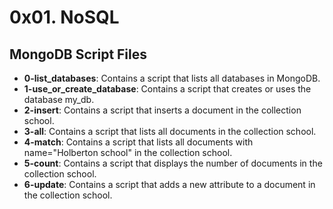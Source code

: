 # 0x01. NoSQL
## MongoDB Script Files
- **0-list_databases**: Contains a script that lists all databases in MongoDB.
- **1-use_or_create_database**: Contains a script that creates or uses the database my_db.
- **2-insert**: Contains a script that inserts a document in the collection school.
- **3-all**: Contains a script that lists all documents in the collection school.
- **4-match**: Contains a script that lists all documents with name="Holberton school" in the collection school.
- **5-count**: Contains a script that displays the number of documents in the collection school.
- **6-update**: Contains a script that adds a new attribute to a document in the collection school.

